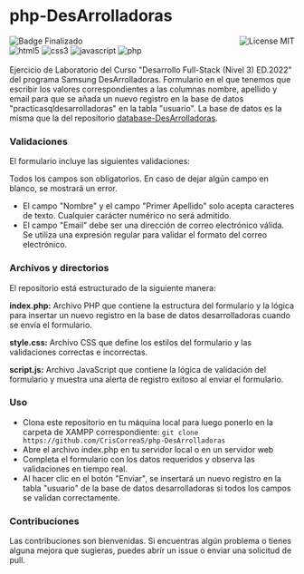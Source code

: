 # php-DesArrolladoras
![Badge Finalizado](https://img.shields.io/badge/STATUS-FINALIZADO-violet)
<img align="right" alt="License MIT" src="https://img.shields.io/badge/LICENSE-MIT-green" /> <br/>
<img alt="html5" src="https://img.shields.io/badge/-HTML5-E34F26?style=flat-square&logo=html5&logoColor=white" />
<img alt="css3" src="https://img.shields.io/badge/-CSS3-1572B6?style=flat-square&logo=css3&logoColor=white" />
<img alt="javascript" src="https://img.shields.io/badge/-JavaScript-F7DF1E?style=flat-square&logo=javascript&logoColor=black" />
<img alt="php" src="https://img.shields.io/badge/-PHP-777BB4?style=flat-square&logo=php&logoColor=white" />
<br/><br/>
Ejercicio de Laboratorio del Curso "Desarrollo Full-Stack (Nivel 3) ED.2022" del programa Samsung DesArrolladoras. Formulario en el que tenemos que escribir los valores correspondientes a las columnas nombre, apellido y email para que se añada un nuevo registro en la base de datos "practicasqldesarrolladoras" en la tabla "usuario". La base de datos es la misma que la del repositorio <a href="https://github.com/CrisCorreaS/database-DesArrolladoras">database-DesArrolladoras</a>.

### Validaciones
El formulario incluye las siguientes validaciones:

Todos los campos son obligatorios. En caso de dejar algún campo en blanco, se mostrará un error.
- El campo "Nombre" y el campo "Primer Apellido" solo acepta caracteres de texto. Cualquier carácter numérico no será admitido.
- El campo "Email" debe ser una dirección de correo electrónico válida. Se utiliza una expresión regular para validar el formato del correo electrónico.


### Archivos y directorios
El repositorio está estructurado de la siguiente manera:

**index.php:** Archivo PHP que contiene la estructura del formulario y la lógica para insertar un nuevo registro en la base de datos desarrolladoras cuando se envía el formulario.

**style.css:** Archivo CSS que define los estilos del formulario y las validaciones correctas e incorrectas.

**script.js:** Archivo JavaScript que contiene la lógica de validación del formulario y muestra una alerta de registro exitoso al enviar el formulario.

### Uso
- Clona este repositorio en tu máquina local para luego ponerlo en la carpeta de XAMPP correspondiente: `git clone https://github.com/CrisCorreaS/php-DesArrolladoras`
- Abre el archivo index.php en tu servidor local o en un servidor web
- Completa el formulario con los datos requeridos y observa las validaciones en tiempo real.
- Al hacer clic en el botón "Enviar", se insertará un nuevo registro en la tabla "usuario" de la base de datos desarrolladoras si todos los campos se validan correctamente.

### Contribuciones
Las contribuciones son bienvenidas. Si encuentras algún problema o tienes alguna mejora que sugieras, puedes abrir un issue o enviar una solicitud de pull.
